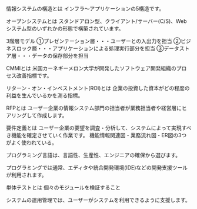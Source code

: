 情報システムの構造とは
インフラ〜アプリケーションの5構造です。

オープンシステムとは
スタンドアロン型、クライアント/サーバー(C/S)、Webシステム型のいずれかの形態で構築されています。

3階層モデル
①プレゼンテーション層・・・ユーザーとの入出力を担当
②ビジネスロック層・・・アプリケーションによる処理実行部分を担当
③データストア層・・・データの保存部分を担当

CMMIとは
米国カーネギーメロン大学が開発したソフトウェア開発組織のプロセス改善指標です。

リターン・オン・インベストメント(ROI)とは
企業の投資した資本がどの程度の利益を生んでいるかを測る指標。

RFPとは
ユーザー企業の情報システム部門の担当者が業務担当者や経営層にヒアリングして作成します。

要件定義とは
ユーザー企業の要望を調査・分析して、システムによって実現すべき機能を確定させていく作業です。
機能情報関連図・業務流れ図・ER図の3つがよく使われている。

プログラミング言語は、言語性、生産性、エンジニアの確保から選びます。

プログラミングでは通常、エディタや統合開発環境(IDE)などの開発支援ツールが利用されます。

単体テストとは
個々のモジュールを検証すること

システムの運用管理では、ユーザーがシステムを利用できるように支援します。

